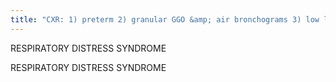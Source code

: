 ```yaml
---
title: "CXR: 1) preterm 2) granular GGO &amp; air bronchograms 3) low lung volumes 4) atelectasis 5) no effusions BRONCHOPULMONARY DYSPLASIA: 1) sequella of PPV 2) black dots on white (cystic), 3)osis, areas hyperexpansion &amp; ATX, Cz: PPV"
---
```

RESPIRATORY DISTRESS SYNDROME

RESPIRATORY 
DISTRESS SYNDROME

